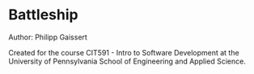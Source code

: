 # Battleship
Author: Philipp Gaissert<br/>


Created for the course CIT591 - Intro to Software Development at the University of Pennsylvania School of Engineering and Applied Science.
